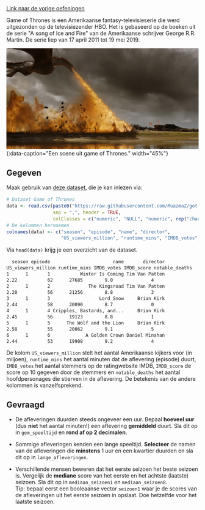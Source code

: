<div class="text-end">
    <a class="btn btn-filled with-icon" href="https://dodona.be/nl/courses/2690" target="_blank"><i class="mdi mdi-backburger mdi-24" title="link"></i>Link naar de vorige oefeningen</a>
</div>

Game of Thrones is een Amerikaanse fantasy-televisieserie die werd uitgezonden op de televisiezender HBO. Het is gebaseerd op de boeken uit de serie "A song of Ice and Fire" van de Amerikaanse schrijver George R.R. Martin. De serie liep van 17 april 2011 tot 19 mei 2019. 

![Een scene uit Game of Thrones.](media/got.png "Een scene uit game of Thrones."){:data-caption="Een scene uit game of Thrones." width="45%"}

## Gegeven

Maak gebruik van <a href="https://github.com/MuazmaZ/got-data-analysis/blob/master/got_csv_full_clean.csv" target="_blank">deze dataset</a>, die je kan inlezen via:

```R
# Dataset Game of Thrones
data <- read.csv(paste0("https://raw.githubusercontent.com/MuazmaZ/got-data-analysis/master/got_csv_full_clean.csv"),
                 sep = ",", header = TRUE,
                 colClasses = c("numeric", "NULL", "numeric", rep("character",2), rep("NULL", 2), rep("numeric", 2), "NULL", rep("numeric",3)))
# De kolommen hernoemen
colnames(data) <- c("season", "episode", "name", "director",
                    "US_viewers_million", "runtime_mins", "IMDB_votes", "IMDB_score", "notable_deaths")
```

Via `head(data)` krijg je een overzicht van de dataset.

```
  season episode                       name       director US_viewers_million runtime_mins IMDB_votes IMDB_score notable_deaths
1      1       1           Winter Is Coming Tim Van Patten               2.22           62      27685        9.0              4
2      1       2              The Kingsroad Tim Van Patten               2.20           56      21256        8.8              3
3      1       3                  Lord Snow     Brian Kirk               2.44           58      20090        8.7              0
4      1       4 Cripples, Bastards, and...     Brian Kirk               2.45           56      19123        8.8              1
5      1       5      The Wolf and the Lion     Brian Kirk               2.58           55      20062        9.1              5
6      1       6             A Golden Crown Daniel Minahan               2.44           53      19908        9.2              4
```

De kolom `US_viewers_million` stelt het aantal Amerikaanse kijkers voor (in miljoen), `runtime_mins` het aantal minuten dat de aflevering (episode) duurt, `IMDB_votes` het aantal stemmers op de ratingwebsite IMDB, `IMDB_score` de score op 10 gegeven door de stemmers en `notable_deaths` het aantal hoofdpersonages die stierven in de aflevering. De betekenis van de andere kolommen is vanzelfsprekend.

## Gevraagd

- De afleveringen duurden steeds ongeveer een uur. Bepaal **hoeveel uur** (dus **niet** het aantal minuten!) een aflevering **gemiddeld** duurt. Sla dit op in `gem_speeltijd` en **rond af op 2 decimalen**.

- Sommige afleveringen kenden een lange speeltijd. **Selecteer** de namen van de afleveringen die **minstens** 1 uur en een kwartier duurden en sla dit op in `lange_afleveringen`.

- Verschillende mensen beweren dat het eerste seizoen het beste seizoen is. Vergelijk de **mediane** score van het eerste en het achtste (laatste) seizoen. Sla dit op in `mediaan_seizoen1` en `mediaan_seizoen8`.  
Tip: bepaal eerst een booleaanse vector `seizoen1` waar je de scores van de afleveringen uit het eerste seizoen in opslaat. Doe hetzelfde voor het laatste seizoen.